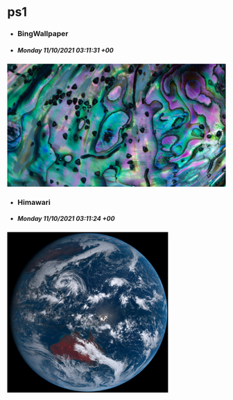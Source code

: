 # ps1

- ### BingWallpaper
- ##### Monday 11/10/2021 03:11:31 +00
<img src="BingWallpaper/latest.jpg" width="700" height="auto" title="👉  BingWallpaper  👈">


- ### Himawari 
- ##### Monday 11/10/2021 03:11:24 +00
<img src="Himawari/latest.jpg" width="auto" height="371" title="👉  Himawari  👈">






